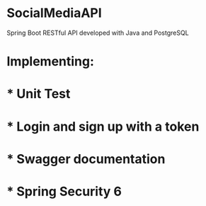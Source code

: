 # SocialMediaAPI
Spring Boot RESTful API developed with Java and PostgreSQL 
#  Implementing: 
# * Unit Test
# * Login and sign up with a token
# * Swagger documentation
# * Spring Security 6
